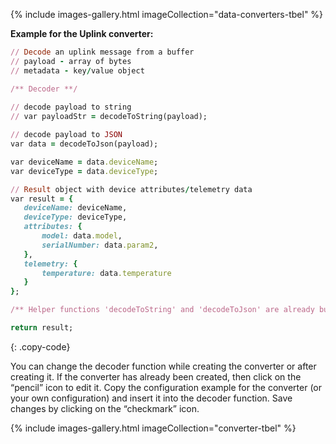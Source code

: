 {% include images-gallery.html imageCollection="data-converters-tbel" %}

**Example for the Uplink converter:**

```ruby
// Decode an uplink message from a buffer
// payload - array of bytes
// metadata - key/value object

/** Decoder **/
 
// decode payload to string
// var payloadStr = decodeToString(payload);

// decode payload to JSON
var data = decodeToJson(payload);

var deviceName = data.deviceName;
var deviceType = data.deviceType;

// Result object with device attributes/telemetry data
var result = {
   deviceName: deviceName,
   deviceType: deviceType,
   attributes: {
       model: data.model,
       serialNumber: data.param2,
   },
   telemetry: {
       temperature: data.temperature
   }
};

/** Helper functions 'decodeToString' and 'decodeToJson' are already built-in **/

return result;
```
{: .copy-code}

You can change the decoder function while creating the converter or after creating it. If the converter has already been created, then click on the “pencil” icon to edit it.
Copy the configuration example for the converter (or your own configuration) and insert it into the decoder function. Save changes by clicking on the “checkmark” icon.

{% include images-gallery.html imageCollection="converter-tbel" %}